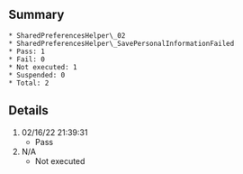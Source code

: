 ## Summary
	* SharedPreferencesHelper\_02
	* SharedPreferencesHelper\_SavePersonalInformationFailed
	* Pass: 1
	* Fail: 0
	* Not executed: 1
	* Suspended: 0
	* Total: 2
## Details
1. 02/16/22 21:39:31
	* Pass
2. N/A
	* Not executed
